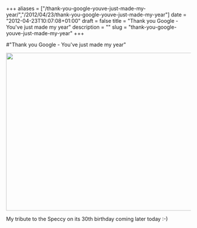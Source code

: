 +++
aliases = ["/thank-you-google-youve-just-made-my-year/","/2012/04/23/thank-you-google-youve-just-made-my-year"]
date = "2012-04-23T10:07:08+01:00"
draft = false
title = "Thank you Google - You've just made my year"
description = ""
slug = "thank-you-google-youve-just-made-my-year"
+++

#"Thank you Google - You've just made my year"

<a href="http://google.co.uk"><img class="alignnone size-full wp-image-696" title="zxspectrum_google_doodle" src="https://s3-eu-west-1.amazonaws.com/conoroneill.net/wp-content/uploads/2012/04/zxspectrum_google_doodle.png" alt="" width="704" height="432" /></a>

My tribute to the Speccy on its 30th birthday coming later today :-)